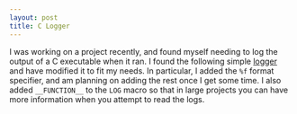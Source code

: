 ```yaml
---
layout: post
title: C Logger
---
```


I was working on a project recently, and found myself needing to log the output of a C executable when it ran. I found the following simple [logger]() and have modified it to fit my needs. In particular, I added the `%f` format specifier, and am planning on adding the rest once I get some time. I also added `__FUNCTION__` to the `LOG` macro so that in large projects you can have more information when you attempt to read the logs.
